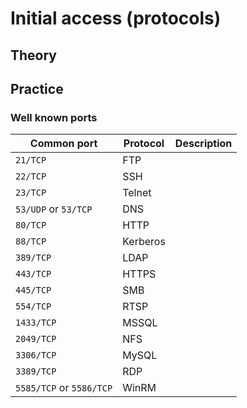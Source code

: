 # Initial access (protocols)

## Theory

## Practice

### Well known ports

| Common port | Protocol | Description |
| ------------------------ | -------- | ----------- |
| `21/TCP` | FTP | |
| `22/TCP` | SSH | |
| `23/TCP` | Telnet | |
| `53/UDP` or `53/TCP` | DNS | |
| `80/TCP` | HTTP | |
| `88/TCP` | Kerberos | |
| `389/TCP` | LDAP | |
| `443/TCP` | HTTPS | |
| `445/TCP` | SMB | |
| `554/TCP` | RTSP | |
| `1433/TCP` | MSSQL | |
| `2049/TCP` | NFS | |
| `3306/TCP` | MySQL | |
| `3389/TCP` | RDP | |
| `5585/TCP` or `5586/TCP` | WinRM | |
